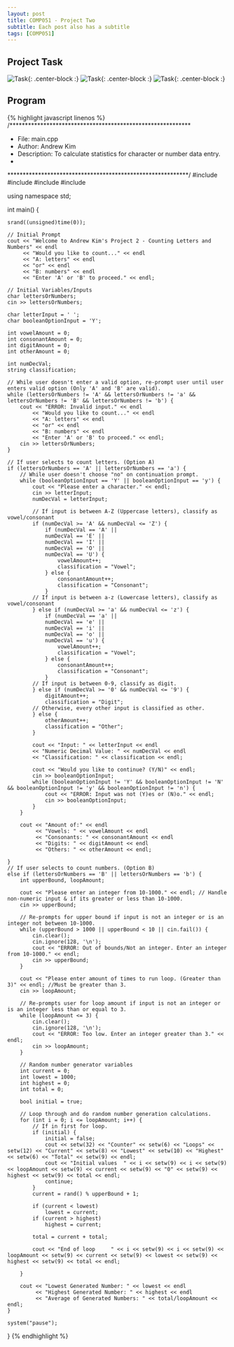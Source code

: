 ```yaml
---
layout: post
title: COMP051 - Project Two
subtitle: Each post also has a subtitle
tags: [COMP051]
---
```


## Project Task

![Task](http://andrewjkim.me/college/COMP051/PROJECT_TWO/1.jpg){: .center-block :}
![Task](http://andrewjkim.me/college/COMP051/PROJECT_TWO/2.jpg){: .center-block :}
![Task](http://andrewjkim.me/college/COMP051/PROJECT_TWO/3.jpg){: .center-block :}

## Program

{% highlight javascript linenos %}
/***********************************************************
 * File: main.cpp
 * Author: Andrew Kim
 * Description: To calculate statistics for character or number data entry.
 *
 ***********************************************************/
#include <iostream>
#include <string>
#include <ctime>
#include <iomanip>

using namespace std;

int main() {

    srand((unsigned)time(0));

    // Initial Prompt
    cout << "Welcome to Andrew Kim's Project 2 - Counting Letters and Numbers" << endl
         << "Would you like to count..." << endl
         << "A: letters" << endl
         << "or" << endl
         << "B: numbers" << endl
         << "Enter 'A' or 'B' to proceed." << endl;

    // Initial Variables/Inputs
    char lettersOrNumbers;
    cin >> lettersOrNumbers;

    char letterInput = ' ';
    char booleanOptionInput = 'Y';

    int vowelAmount = 0;
    int consonantAmount = 0;
    int digitAmount = 0;
    int otherAmount = 0;

    int numDecVal;
    string classification;

    // While user doesn't enter a valid option, re-prompt user until user enters valid option (Only 'A' and 'B' are valid).
    while (lettersOrNumbers != 'A' && lettersOrNumbers != 'a' && lettersOrNumbers != 'B' && lettersOrNumbers != 'b') {
        cout << "ERROR: Invalid input." << endl
            << "Would you like to count..." << endl
            << "A: letters" << endl
            << "or" << endl
            << "B: numbers" << endl
            << "Enter 'A' or 'B' to proceed." << endl;
        cin >> lettersOrNumbers;
    }

    // If user selects to count letters. (Option A)
    if (lettersOrNumbers == 'A' || lettersOrNumbers == 'a') {
        // While user doesn't choose "no" on continuation prompt.
        while (booleanOptionInput == 'Y' || booleanOptionInput == 'y') {
            cout << "Please enter a character." << endl;
            cin >> letterInput;
            numDecVal = letterInput;

            // If input is between A-Z (Uppercase letters), classify as vowel/consonant
            if (numDecVal >= 'A' && numDecVal <= 'Z') {
                if (numDecVal == 'A' ||
                numDecVal == 'E' ||
                numDecVal == 'I' ||
                numDecVal == 'O' ||
                numDecVal == 'U') {
                    vowelAmount++;
                    classification = "Vowel";
                } else {
                    consonantAmount++;
                    classification = "Consonant";
                }
            // If input is between a-z (Lowercase letters), classify as vowel/consonant
            } else if (numDecVal >= 'a' && numDecVal <= 'z') {
                if (numDecVal == 'a' ||
                numDecVal == 'e' ||
                numDecVal == 'i' ||
                numDecVal == 'o' ||
                numDecVal == 'u') {
                    vowelAmount++;
                    classification = "Vowel";
                } else {
                    consonantAmount++;
                    classification = "Consonant";
                }
            // If input is between 0-9, classify as digit.
            } else if (numDecVal >= '0' && numDecVal <= '9') {
                digitAmount++;
                classification = "Digit";
            // Otherwise, every other input is classified as other.
            } else {
                otherAmount++;
                classification = "Other";
            }

            cout << "Input: " << letterInput << endl
            << "Numeric Decimal Value: " << numDecVal << endl
            << "Classification: " << classification << endl;

            cout << "Would you like to continue? (Y/N)" << endl;
            cin >> booleanOptionInput;
            while (booleanOptionInput != 'Y' && booleanOptionInput != 'N' && booleanOptionInput != 'y' && booleanOptionInput != 'n') {
                cout << "ERROR: Input was not (Y)es or (N)o." << endl;
                cin >> booleanOptionInput;
            }
        }

        cout << "Amount of:" << endl
             << "Vowels: " << vowelAmount << endl
             << "Consonants: " << consonantAmount << endl
             << "Digits: " << digitAmount << endl
             << "Others: " << otherAmount << endl;

    }
    // If user selects to count numbers. (Option B)
    else if (lettersOrNumbers == 'B' || lettersOrNumbers == 'b') {
        int upperBound, loopAmount;

        cout << "Please enter an integer from 10-1000." << endl; // Handle non-numeric input & if its greater or less than 10-1000.
        cin >> upperBound;

        // Re-prompts for upper bound if input is not an integer or is an integer not between 10-1000.
        while (upperBound > 1000 || upperBound < 10 || cin.fail()) {
            cin.clear();
            cin.ignore(128, '\n');
            cout << "ERROR: Out of bounds/Not an integer. Enter an integer from 10-1000." << endl;
            cin >> upperBound;
        }

        cout << "Please enter amount of times to run loop. (Greater than 3)" << endl; //Must be greater than 3.
        cin >> loopAmount;

        // Re-prompts user for loop amount if input is not an integer or is an integer less than or equal to 3.
        while (loopAmount <= 3) {
            cin.clear();
            cin.ignore(128, '\n');
            cout << "ERROR: Too low. Enter an integer greater than 3." << endl;
            cin >> loopAmount;
        }

        // Random number generator variables
        int current = 0;
        int lowest = 1000;
        int highest = 0;
        int total = 0;

        bool initial = true;

        // Loop through and do random number generation calculations.
        for (int i = 0; i <= loopAmount; i++) {
            // If in first for loop.
            if (initial) {
                initial = false;
                cout << setw(32) << "Counter" << setw(6) << "Loops" << setw(12) << "Current" << setw(8) << "Lowest" << setw(10) << "Highest" << setw(6) << "Total" << setw(9) << endl;
                cout << "Initial values  " << i << setw(9) << i << setw(9) << loopAmount << setw(9) << current << setw(9) << "0" << setw(9) << highest << setw(9) << total << endl;
                continue;
            }
            current = rand() % upperBound + 1;

            if (current < lowest)
                lowest = current;
            if (current > highest)
                highest = current;

            total = current + total;

            cout << "End of loop     " << i << setw(9) << i << setw(9) << loopAmount << setw(9) << current << setw(9) << lowest << setw(9) << highest << setw(9) << total << endl;

        }

        cout << "Lowest Generated Number: " << lowest << endl
             << "Highest Generated Number: " << highest << endl
             << "Average of Generated Numbers: " << total/loopAmount << endl;
    }

    system("pause");

}
{% endhighlight %}

